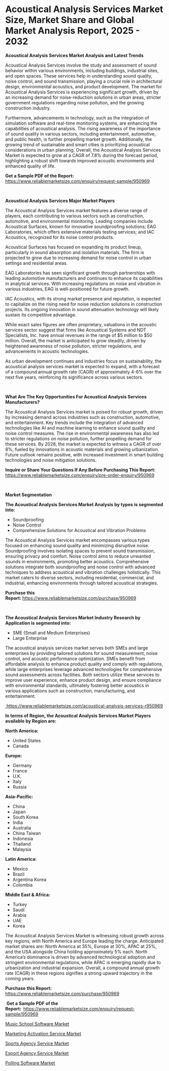 <p><h1>Acoustical Analysis Services Market Size, Market Share and Global Market Analysis Report, 2025 - 2032</h1></p><p><strong>Acoustical Analysis Services Market Analysis and Latest Trends</strong></p>
<p><p>Acoustical Analysis Services involve the study and assessment of sound behavior within various environments, including buildings, industrial sites, and open spaces. These services help in understanding sound quality, noise control, and sound transmission, playing a crucial role in architectural design, environmental acoustics, and product development. The market for Acoustical Analysis Services is experiencing significant growth, driven by an increasing demand for noise-reduction solutions in urban areas, stricter government regulations regarding noise pollution, and the growing construction industry.</p><p>Furthermore, advancements in technology, such as the integration of simulation software and real-time monitoring systems, are enhancing the capabilities of acoustical analysis. The rising awareness of the importance of sound quality in various sectors, including entertainment, automotive, and public health, is further propelling market growth. Additionally, the growing trend of sustainable and smart cities is prioritizing acoustical considerations in urban planning. Overall, the Acoustical Analysis Services Market is expected to grow at a CAGR of 7.8% during the forecast period, highlighting a robust shift towards improved acoustic environments and enhanced quality of life.</p></p>
<p><strong>Get a Sample PDF of the Report:&nbsp;</strong> <a href="https://www.reliablemarketsize.com/enquiry/request-sample/950969?utm_campaign=1131&utm_medium=2&utm_source=Github&utm_content=ia&utm_term=08032025&utm_id=acoustical-analysis-services">https://www.reliablemarketsize.com/enquiry/request-sample/950969</a></p>
<p>&nbsp;</p>
<p><strong>Acoustical Analysis Services Major Market Players</strong></p>
<p><p>The Acoustical Analysis Services market features a diverse range of players, each contributing to various sectors such as construction, automotive, and environmental monitoring. Leading companies include Acoustical Surfaces, known for innovative soundproofing solutions; EAG Laboratories, which offers extensive materials testing services; and IAC Acoustics, recognized for its noise control products.</p><p>Acoustical Surfaces has focused on expanding its product lineup, particularly in sound absorption and isolation materials. The firm is projected to grow due to increasing demand for noise control in urban settings and residential areas.</p><p>EAG Laboratories has seen significant growth through partnerships with leading automotive manufacturers and continues to enhance its capabilities in analytical services. With increasing regulations on noise and vibration in various industries, EAG is well-positioned for future growth.</p><p>IAC Acoustics, with its strong market presence and reputation, is expected to capitalize on the rising need for noise reduction solutions in construction projects. Its ongoing innovation in sound attenuation technology will likely sustain its competitive advantage.</p><p>While exact sales figures are often proprietary, valuations in the acoustic services sector suggest that firms like Acoustical Systems and NDT Specialists, Inc. have annual revenues in the range of $5 million to $50 million. Overall, the market is anticipated to grow steadily, driven by heightened awareness of noise pollution, stricter regulations, and advancements in acoustic technologies.</p><p>As urban development continues and industries focus on sustainability, the acoustical analysis services market is expected to expand, with a forecast of a compound annual growth rate (CAGR) of approximately 4-6% over the next five years, reinforcing its significance across various sectors.</p></p>
<p>&nbsp;</p>
<p><strong>What Are The Key Opportunities For Acoustical Analysis Services Manufacturers?</strong></p>
<p><p>The Acoustical Analysis Services market is poised for robust growth, driven by increasing demand across industries such as construction, automotive, and entertainment. Key trends include the integration of advanced technologies like AI and machine learning to enhance sound quality and noise control measures. The rise in environmental awareness has also led to stricter regulations on noise pollution, further propelling demand for these services. By 2028, the market is expected to witness a CAGR of over 8%, fueled by innovations in acoustic materials and growing urbanization. Future outlook remains positive, with increased investment in smart building technologies and noise mitigation solutions.</p></p>
<p><strong>Inquire or Share Your Questions If Any Before Purchasing This Report:</strong> <a href="https://www.reliablemarketsize.com/enquiry/pre-order-enquiry/950969?utm_campaign=1131&utm_medium=2&utm_source=Github&utm_content=ia&utm_term=08032025&utm_id=acoustical-analysis-services">https://www.reliablemarketsize.com/enquiry/pre-order-enquiry/950969</a></p>
<p>&nbsp;</p>
<p><strong>Market Segmentation</strong></p>
<p><strong>The Acoustical Analysis Services Market Analysis by types is segmented into:</strong></p>
<p><ul><li>Soundproofing</li><li>Noise Control</li><li>Comprehensive Solutions for Acoustical and Vibration Problems</li></ul></p>
<p><p>The Acoustical Analysis Services market encompasses various types focused on enhancing sound quality and minimizing disruptive noise. Soundproofing involves isolating spaces to prevent sound transmission, ensuring privacy and comfort. Noise control aims to reduce unwanted sounds in environments, promoting better acoustics. Comprehensive solutions integrate both soundproofing and noise control with advanced techniques to address acoustical and vibration challenges holistically. This market caters to diverse sectors, including residential, commercial, and industrial, enhancing environments through tailored acoustical strategies.</p></p>
<p><strong>Purchase this Report:&nbsp;</strong><a href="https://www.reliablemarketsize.com/purchase/950969?utm_campaign=1131&utm_medium=2&utm_source=Github&utm_content=ia&utm_term=08032025&utm_id=acoustical-analysis-services">https://www.reliablemarketsize.com/purchase/950969</a></p>
<p>&nbsp;</p>
<p><strong>The Acoustical Analysis Services Market Industry Research by Application is segmented into:</strong></p>
<p><ul><li>SME (Small and Medium Enterprises)</li><li>Large Enterprise</li></ul></p>
<p><p>The acoustical analysis services market serves both SMEs and large enterprises by providing tailored solutions for sound measurement, noise control, and acoustic performance optimization. SMEs benefit from affordable analysis to enhance product quality and comply with regulations, while large enterprises leverage advanced technologies for comprehensive sound assessments across facilities. Both sectors utilize these services to improve user experience, enhance product design, and ensure compliance with environmental standards, ultimately fostering better acoustics in various applications such as construction, manufacturing, and entertainment.</p></p>
<p><a href="https://www.reliablemarketsize.com/acoustical-analysis-services-r950969?utm_campaign=1131&utm_medium=2&utm_source=Github&utm_content=ia&utm_term=08032025&utm_id=acoustical-analysis-services">&nbsp;https://www.reliablemarketsize.com/acoustical-analysis-services-r950969</a></p>
<p><strong>In terms of Region, the Acoustical Analysis Services Market Players available by Region are:</strong></p>
<p>
    <p> <strong> North America: </strong>
        <ul>
            <li>United States</li>
            <li>Canada</li>
        </ul>
        </p> 
    <p> <strong> Europe: </strong>
        <ul>
            <li>Germany</li>
            <li>France</li>
            <li>U.K.</li>
            <li>Italy</li>
            <li>Russia</li>
        </ul>
        </p> 
    <p> <strong> Asia-Pacific: </strong>
        <ul>
            <li>China</li>
            <li>Japan</li>
            <li>South Korea</li>
            <li>India</li>
            <li>Australia</li>
            <li>China Taiwan</li>
            <li>Indonesia</li>
            <li>Thailand</li>
            <li>Malaysia</li>
        </ul>
        </p> 
    <p> <strong> Latin America: </strong>
        <ul>
            <li>Mexico</li>
            <li>Brazil</li>
            <li>Argentina Korea</li>
            <li>Colombia</li>
        </ul>
        </p> 
    <p> <strong> Middle East & Africa: </strong>
        <ul>
            <li>Turkey</li>
            <li>Saudi</li>
            <li>Arabia</li>
            <li>UAE</li>
            <li>Korea</li>
        </ul>
    </p>
    </p>
<p><p>The Acoustical Analysis Services Market is witnessing robust growth across key regions, with North America and Europe leading the charge. Anticipated market shares are: North America at 35%, Europe at 30%, APAC at 25%, and the USA alongside China holding approximately 5% each. North America’s dominance is driven by advanced technological adoption and stringent environmental regulations, while APAC is emerging rapidly due to urbanization and industrial expansion. Overall, a compound annual growth rate (CAGR) in these regions signifies a strong upward trajectory in the coming years.</p></p>
<p><strong>Purchase this Report: </strong><a href="https://www.reliablemarketsize.com/purchase/950969?utm_campaign=1131&utm_medium=2&utm_source=Github&utm_content=ia&utm_term=08032025&utm_id=acoustical-analysis-services">https://www.reliablemarketsize.com/purchase/950969</a></p>
<p>&nbsp;<strong>Get a Sample PDF of the Report:&nbsp;&nbsp;</strong><a href="https://www.reliablemarketsize.com/enquiry/request-sample/950969?utm_campaign=1131&utm_medium=2&utm_source=Github&utm_content=ia&utm_term=08032025&utm_id=acoustical-analysis-services">https://www.reliablemarketsize.com/enquiry/request-sample/950969</a></p>
<p><strong></strong></p>
<p><p><a href="https://github.com/foustzelmsdv/Market-Research-Report-List-1/blob/main/music-school-software-market.md?utm_campaign=1131&utm_medium=2&utm_source=Github&utm_content=ia&utm_term=08032025&utm_id=acoustical-analysis-services">Music School Software Market</a></p><p><a href="https://github.com/sibellanikmn/Market-Research-Report-List-1/blob/main/marketing-activation-service-market.md?utm_campaign=1131&utm_medium=2&utm_source=Github&utm_content=ia&utm_term=08032025&utm_id=acoustical-analysis-services">Marketing Activation Service Market</a></p><p><a href="https://github.com/ceranamaduvq/Market-Research-Report-List-1/blob/main/sports-agency-service-market.md?utm_campaign=1131&utm_medium=2&utm_source=Github&utm_content=ia&utm_term=08032025&utm_id=acoustical-analysis-services">Sports Agency Service Market</a></p><p><a href="https://github.com/geresalgieaz/Market-Research-Report-List-1/blob/main/esport-agency-service-market.md?utm_campaign=1131&utm_medium=2&utm_source=Github&utm_content=ia&utm_term=08032025&utm_id=acoustical-analysis-services">Esport Agency Service Market</a></p><p><a href="https://github.com/dickstoscopg/Market-Research-Report-List-1/blob/main/polling-software-market.md?utm_campaign=1131&utm_medium=2&utm_source=Github&utm_content=ia&utm_term=08032025&utm_id=acoustical-analysis-services">Polling Software Market</a></p></p>